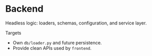 # Backend

Headless logic: loaders, schemas, configuration, and service layer.

Targets
- Own `db/loader.py` and future persistence.
- Provide clean APIs used by `frontend`.

